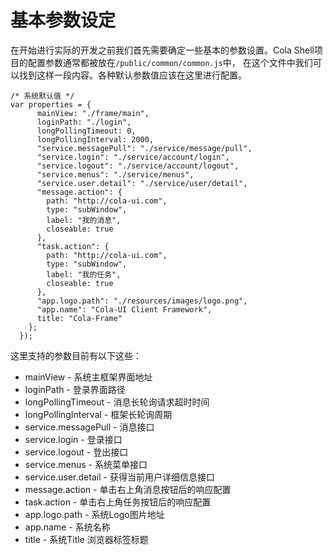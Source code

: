 # 基本参数设定

在开始进行实际的开发之前我们首先需要确定一些基本的参数设置。Cola Shell项目的配置参数通常都被放在`/public/common/common.js`中，
在这个文件中我们可以找到这样一段内容。各种默认参数值应该在这里进行配置。

```
/* 系统默认值 */
var properties = {
      mainView: "./frame/main",
      loginPath: "./login",
      longPollingTimeout: 0,
      longPollingInterval: 2000,
      "service.messagePull": "./service/message/pull",
      "service.login": "./service/account/login",
      "service.logout": "./service/account/logout",
      "service.menus": "./service/menus",
      "service.user.detail": "./service/user/detail",
      "message.action": {
        path: "http://cola-ui.com",
        type: "subWindow",
        label: "我的消息",
        closeable: true
      },
      "task.action": {
        path: "http://cola-ui.com",
        type: "subWindow",
        label: "我的任务",
        closeable: true
      },
      "app.logo.path": "./resources/images/logo.png",
      "app.name": "Cola-UI Client Framework",
      title: "Cola-Frame"
    };
  });
```

这里支持的参数目前有以下这些：

* mainView	-	系统主框架界面地址
* loginPath	-	登录界面路径
* longPollingTimeout	-	消息长轮询请求超时时间
* longPollingInterval	-	框架长轮询周期
* service.messagePull	-	消息接口
* service.login	-	登录接口
* service.logout	-	登出接口
* service.menus	-	系统菜单接口
* service.user.detail	-	获得当前用户详细信息接口
* message.action	-	单击右上角消息按钮后的响应配置
* task.action	-	单击右上角任务按钮后的响应配置
* app.logo.path	-	系统Logo图片地址
* app.name	-	系统名称
* title	-	系统Title 浏览器标签标题
